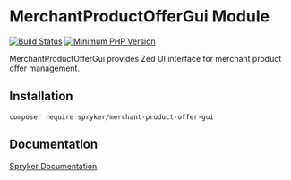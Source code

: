 # MerchantProductOfferGui Module
[![Build Status](https://travis-ci.org/spryker/merchant-product-offer-gui.svg)](https://travis-ci.org/spryker/merchant-product-offer-gui)
[![Minimum PHP Version](https://img.shields.io/badge/php-%3E%3D%207.2-8892BF.svg)](https://php.net/)

MerchantProductOfferGui provides Zed UI interface for merchant product offer management.

## Installation

```
composer require spryker/merchant-product-offer-gui
```

## Documentation

[Spryker Documentation](https://academy.spryker.com/developing_with_spryker/module_guide/modules.html)
